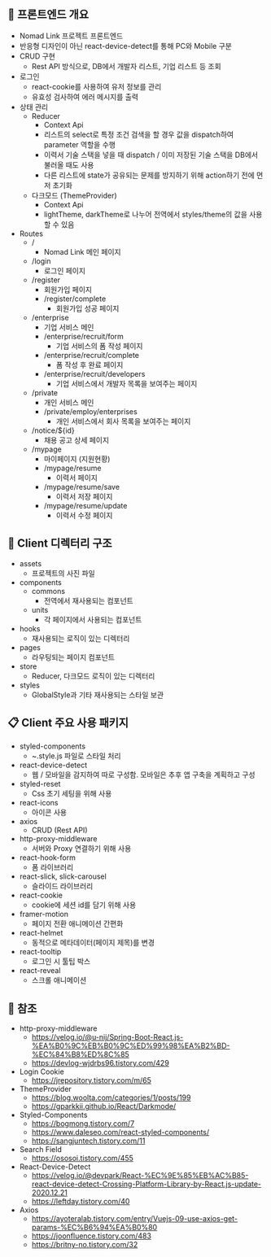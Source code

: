 ## :open_file_folder: 프론트엔드 개요

* Nomad Link 프로젝트 프론트엔드
* 반응형 디자인이 아닌 react-device-detect를 통해 PC와 Mobile 구분
* CRUD 구현
  * Rest API 방식으로, DB에서 개발자 리스트, 기업 리스트 등 조회
* 로그인
  * react-cookie를 사용하여 유저 정보를 관리
  * 유효성 검사하여 에러 메시지를 출력
* 상태 관리
  * Reducer
    * Context Api
    * 리스트의 select로 특정 조건 검색을 할 경우 값을 dispatch하여 parameter 역할을 수행
    * 이력서 기술 스택을 넣을 때 dispatch / 이미 저장된 기술 스택을 DB에서 불러올 때도 사용
    * 다른 리스트에 state가 공유되는 문제를 방지하기 위해 action하기 전에 먼저 초기화
  * 다크모드 (ThemeProvider)
    * Context Api
    * lightTheme, darkTheme로 나누어 전역에서 styles/theme의 값을 사용할 수 있음
* Routes
  * /
    * Nomad Link 메인 페이지
  * /login
    * 로그인 페이지
  * /register
    * 회원가입 페이지
    * /register/complete
      * 회원가입 성공 페이지
  * /enterprise
    * 기업 서비스 메인
    * /enterprise/recruit/form
      * 기업 서비스의 폼 작성 페이지
    * /enterprise/recruit/complete
      * 폼 작성 후 완료 페이지
    * /enterprise/recruit/developers
      * 기업 서비스에서 개발자 목록을 보여주는 페이지
  * /private
    * 개인 서비스 메인
    * /private/employ/enterprises
      * 개인 서비스에서 회사 목록을 보여주는 페이지
  * /notice/${id}
    * 채용 공고 상세 페이지
  * /mypage
    * 마이페이지 (지원현황)
    * /mypage/resume
      * 이력서 페이지
    * /mypage/resume/save
      * 이력서 저장 페이지
    * /mypage/resume/update
      * 이력서 수정 페이지


## :link: Client 디렉터리 구조

* assets
  * 프로젝트의 사진 파일
* components
  * commons
    * 전역에서 재사용되는 컴포넌트
  * units
    * 각 페이지에서 사용되는 컴포넌트
* hooks
  * 재사용되는 로직이 있는 디렉터리
* pages
  * 라우팅되는 페이지 컴포넌트
* store
  * Reducer, 다크모드 로직이 있는 디렉터리
* styles
  * GlobalStyle과 기타 재사용되는 스타일 보관

## :clipboard: Client 주요 사용 패키지

* styled-components
  * ~.style.js 파일로 스타일 처리
* react-device-detect
  * 웹 / 모바일을 감지하여 따로 구성함. 모바일은 추후 앱 구축을 계획하고 구성
* styled-reset
  * Css 초기 세팅을 위해 사용
* react-icons
  * 아이콘 사용
* axios
  * CRUD (Rest API)
* http-proxy-middleware
  * 서버와 Proxy 연결하기 위해 사용
* react-hook-form
  * 폼 라이브러리
* react-slick, slick-carousel
  * 슬라이드 라이브러리
* react-cookie
  * cookie에 세션 id를 담기 위해 사용
* framer-motion
  * 페이지 전환 애니메이션 간편화
* react-helmet
  * 동적으로 메타데이터(페이지 제목)를 변경
* react-tooltip
  * 로그인 시 툴팁 박스
* react-reveal
  * 스크롤 애니메이션

## :book: 참조

* http-proxy-middleware
  * https://velog.io/@u-nij/Spring-Boot-React.js-%EA%B0%9C%EB%B0%9C%ED%99%98%EA%B2%BD-%EC%84%B8%ED%8C%85
  * https://devlog-wjdrbs96.tistory.com/429
* Login Cookie
  * https://jrepository.tistory.com/m/65
* ThemeProvider
  * https://blog.woolta.com/categories/1/posts/199
  * https://gparkkii.github.io/React/Darkmode/
* Styled-Components
  * https://bogmong.tistory.com/7
  * https://www.daleseo.com/react-styled-components/
  * https://sangjuntech.tistory.com/11
* Search Field
  * https://ososoi.tistory.com/455
* React-Device-Detect
  * https://velog.io/@devpark/React-%EC%9E%85%EB%AC%B85-react-device-detect-Crossing-Platform-Library-by-React.js-update-2020.12.21
  * https://leftday.tistory.com/40
* Axios
  * https://ayoteralab.tistory.com/entry/Vuejs-09-use-axios-get-params-%EC%B6%94%EA%B0%80
  * https://joonfluence.tistory.com/483
  * https://britny-no.tistory.com/32